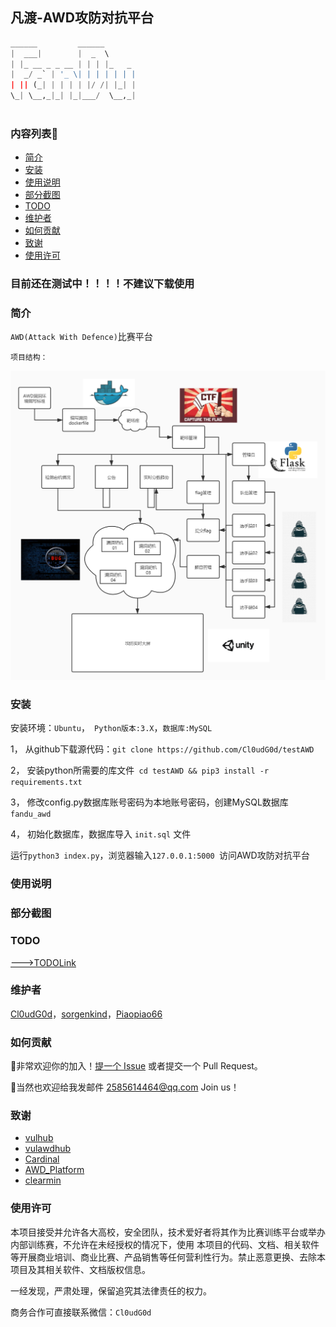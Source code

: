 ## 凡渡-AWD攻防对抗平台

```python
______         ______       
|  ___|        |  _  \      
| |_ __ _ _ __ | | | |_   _ 
|  _/ _` | '_ \| | | | | | |
| || (_| | | | | |/ /| |_| |
\_| \__,_|_| |_|___/  \__,_|
                            
```

### 内容列表🚀

- [简介](#简介)
- [安装](#安装)
- [使用说明](#使用说明)
- [部分截图](#部分截图)
- [TODO](#TODO)
- [维护者](#维护者)
- [如何贡献](#如何贡献)
- [致谢](#致谢)
- [使用许可](#使用许可)

### 目前还在测试中！！！！不建议下载使用

### 简介

`AWD(Attack With Defence)`比赛平台

`项目结构：`

![项目结构](https://github.com/Cl0udG0d/testAWD/blob/main/static/image/process.jpg)

### 安装

安装环境：`Ubuntu`，` Python版本:3.X`，`数据库:MySQL`

1， 从github下载源代码：`git clone https://github.com/Cl0udG0d/testAWD`

2， 安装python所需要的库文件` cd testAWD && pip3 install -r requirements.txt`

3， 修改config.py数据库账号密码为本地账号密码，创建MySQL数据库`fandu_awd`

4， 初始化数据库，数据库导入 `init.sql` 文件

运行`python3 index.py`，浏览器输入`127.0.0.1:5000 `访问AWD攻防对抗平台

### 使用说明



### 部分截图



### TODO

[--->TODOLink](https://github.com/Cl0udG0d/testAWD/blob/main/docs/TODO.md)



### 维护者

[Cl0udG0d](https://github.com/Cl0udG0d)，[sorgenkind](https://github.com/sorgenkind859)，[Piaopiao66](https://github.com/Piaopiao66)

### 如何贡献

:beer:非常欢迎你的加入！[提一个 Issue](https://github.com/Cl0udG0d/testAWD/issues/new) 或者提交一个 Pull Request。

:beers:当然也欢迎给我发邮件  2585614464@qq.com Join us！

### 致谢

+ [vulhub](https://github.com/vulhub/vulhub)
+ [vulawdhub](https://github.com/0xs1riu5/vulawdhub)
+ [Cardinal](https://github.com/vidar-team/Cardinal)
+ [AWD_Platform](https://github.com/54only/AWD_Platform)
+ [clearmin](https://github.com/paomedia/clearmin)



### 使用许可

本项目接受并允许各大高校，安全团队，技术爱好者将其作为比赛训练平台或举办内部训练赛，不允许在未经授权的情况下，使用 本项目的代码、文档、相关软件等开展商业培训、商业比赛、产品销售等任何营利性行为。禁止恶意更换、去除本项目及其相关软件、文档版权信息。

一经发现，严肃处理，保留追究其法律责任的权力。

商务合作可直接联系微信：`Cl0udG0d`